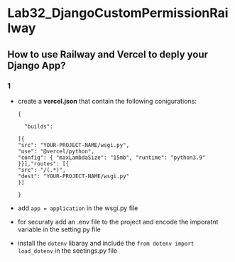 # Lab32_DjangoCustomPermissionRailway

##  How to use Railway and Vercel to deply your Django App?

### 1

- create a **vercel.json** that contain the following conigurations:

      {

        "builds": 

      [{
      "src": "YOUR-PROJECT-NAME/wsgi.py",
      "use": "@vercel/python",
      "config": { "maxLambdaSize": "15mb", "runtime": "python3.9" }}],"routes": [{
      "src": "/(.*)",
      "dest": "YOUR-PROJECT-NAME/wsgi.py"
      }]

      }

- add `app = application` in the wsgi.py file
- for securaty add an .env file to the project and encode the imporatnt variable in the setting.py file

- install the `dotenv` libaray and include the `from dotenv import load_dotenv` in the seetings.py file 
